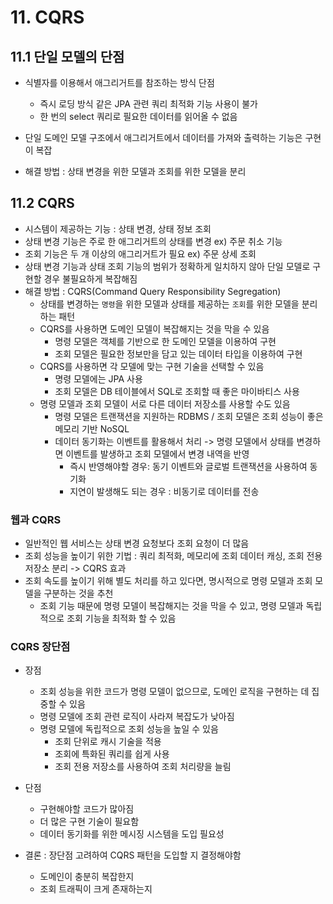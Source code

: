 # 11. CQRS

## 11.1 단일 모델의 단점
- 식별자를 이용해서 애그리거트를 참조하는 방식 단점
  - 즉시 로딩 방식 같은 JPA 관련 쿼리 최적화 기능 사용이 불가
  - 한 번의 select 쿼리로 필요한 데이터를 읽어올 수 없음
- 단일 도메인 모델 구조에서 애그리거트에서 데이터를 가져와 출력하는 기능은 구현이 복잡

- 해결 방법 : 상태 변경을 위한 모델과 조회를 위한 모델을 분리

## 11.2 CQRS
- 시스템이 제공하는 기능 : 상태 변경, 상태 정보 조회
- 상태 변경 기능은 주로 한 애그리거트의 상태를 변경 ex) 주문 취소 기능
- 조회 기능은 두 개 이상의 애그리거트가 필요 ex) 주문 상세 조회
- 상태 변경 기능과 상태 조회 기능의 범위가 정확하게 일치하지 않아 단일 모델로 구현할 경우 불필요하게 복잡해짐
- 해결 방법 : CQRS(Command Query Responsibility Segregation)
  - 상태를 변경하는 `명령`을 위한 모델과 상태를 제공하는 `조회`를 위한 모델을 분리하는 패턴
  - CQRS를 사용하면 도메인 모델이 복잡해지는 것을 막을 수 있음
    - 명령 모델은 객체를 기반으로 한 도메인 모델을 이용하여 구현
    - 조회 모델은 필요한 정보만을 담고 있는 데이터 타입을 이용하여 구현
  - CQRS를 사용하면 각 모델에 맞는 구현 기술을 선택할 수 있음
    - 명령 모델에는 JPA 사용
    - 조회 모델은 DB 테이블에서 SQL로 조회할 때 좋은 마이바티스 사용
  - 명령 모델과 조회 모델이 서로 다른 데이터 저장소를 사용할 수도 있음
    - 명령 모델은 트랜잭션을 지원하는 RDBMS / 조회 모델은 조회 성능이 좋은 메모리 기반 NoSQL
    - 데이터 동기화는 이벤트를 활용해서 처리 -> 명령 모델에서 상태를 변경하면 이벤트를 발생하고 조회 모델에서 변경 내역을 반영
      - 즉시 반영해야할 경우: 동기 이벤트와 글로벌 트랜잭션을 사용하여 동기화
      - 지연이 발생해도 되는 경우 : 비동기로 데이터를 전송

### 웹과 CQRS
- 일반적인 웹 서비스는 상태 변경 요청보다 조회 요청이 더 많음
- 조회 성능을 높이기 위한 기법 : 쿼리 최적화, 메모리에 조회 데이터 캐싱, 조회 전용 저장소 분리 -> CQRS 효과
- 조회 속도를 높이기 위해 별도 처리를 하고 있다면, 명시적으로 명령 모델과 조회 모델을 구분하는 것을 추천
  - 조회 기능 때문에 명령 모델이 복잡해지는 것을 막을 수 있고, 명령 모델과 독립적으로 조회 기능을 최적화 할 수 있음

### CQRS 장단점
- 장점
  - 조회 성능을 위한 코드가 명령 모델이 없으므로, 도메인 로직을 구현하는 데 집중할 수 있음
  - 명령 모델에 조회 관련 로직이 사라져 복잡도가 낮아짐
  - 명령 모델에 독립적으로 조회 성능을 높일 수 있음
    - 조회 단위로 캐시 기술을 적용
    - 조회에 특화된 쿼리를 쉽게 사용
    - 조회 전용 저장소를 사용하여 조회 처리량을 늘림
- 단점
  - 구현해야할 코드가 많아짐
  - 더 많은 구현 기술이 필요함
  - 데이터 동기화를 위한 메시징 시스템을 도입 필요성

- 결론 : 장단점 고려하여 CQRS 패턴을 도입할 지 결정해야함
  - 도메인이 충분히 복잡한지
  - 조회 트래픽이 크게 존재하는지